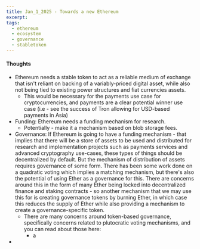 ```yaml
---
title: Jan_1_2025 - Towards a new Ethereum
excerpt: 
tags:
  - ethereum
  - ecosystem
  - governance
  - stabletoken
---
```

 #### Thoughts
 - Ethereum needs a stable token to act as a reliable medium of exchange that isn't reliant on backing of a variably-priced digital asset, while also not being tied to existing power structures and fiat currencies assets. 
	 - This would be necessary for the payments use case for cryptocurrencies, and payments are a clear potential winner use case (i.e - see the success of Tron allowing for USD-based payments in Asia)
 - Funding: Ethereum needs a funding mechanism for research.
	 - Potentially - make it a mechanism based on blob storage fees.
 - Governance: If Ethereum is going to have a funding mechanism - that implies that there will be a store of assets to be used and distributed for research and implementation projects such as payments services and advanced cryptography use-cases, these types of things should be decentralized by default. But the mechanism of distribution of assets requires governance of some form. There has been some work done on a quadratic voting which implies a matching mechanism, but there's also the potential of using Ether as a governance for this. There are concerns around this in the form of many Ether being locked into decentralized finance and staking contracts - so another mechanism that we may use this for is creating governance tokens by burning Ether, in which case this reduces the supply of Ether while also providing a mechanism to create a governance-specific token. 
	 - There are many concerns around token-based governance, specifically concerns related to plutocratic voting mechanisms, and you can read about those here:
		 - a
 - 